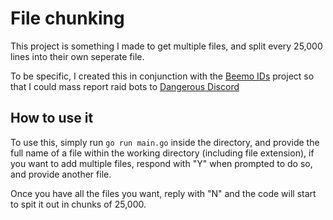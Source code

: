 # File chunking

This project is something I made to get multiple files, and split every 25,000 lines into their own seperate file.

To be specific, I created this in conjunction with the [Beemo IDs](../beemo%20ids/) project so that I could mass report raid bots to [Dangerous Discord](https://dangercord.com)

## How to use it

To use this, simply run `go run main.go` inside the directory, and provide the full name of a file within the working directory (including file extension), if you want to add multiple files, respond with "Y" when prompted to do so, and provide another file.

Once you have all the files you want, reply with "N" and the code will start to spit it out in chunks of 25,000.